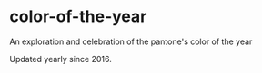 # color-of-the-year
An exploration and celebration of the pantone's color of the year

Updated yearly since 2016.

